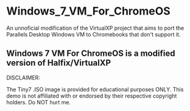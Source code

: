 # Windows_7_VM_For_ChromeOS
An unnoficial modification of the VirtualXP project that aims to port the Parallels Desktop Windows VM to Chromebooks that don't support it.

## Windows 7 VM For ChromeOS is a modified version of Halfix/VirtualXP


DISCLAIMER:

The Tiny7 .ISO image is provided for educational purposes ONLY. This demo is not affiliated with or endorsed by their respective copyright holders. Do NOT hurt me.
